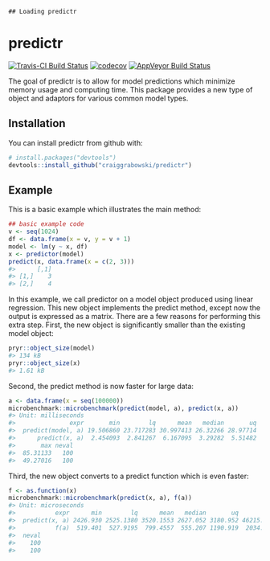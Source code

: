 
<!-- README.md is generated from README.Rmd. Please edit that file -->
    ## Loading predictr

predictr
========

[![Travis-CI Build Status](https://travis-ci.org/craiggrabowski/predictr.svg?branch=master)](https://travis-ci.org/craiggrabowski/predictr) [![codecov](https://codecov.io/gh/craiggrabowski/predictr/branch/master/graph/badge.svg)](https://codecov.io/gh/craiggrabowski/predictr) [![AppVeyor Build Status](https://ci.appveyor.com/api/projects/status/github/craiggrabowski/predictr?branch=master&svg=true)](https://ci.appveyor.com/project/craiggrabowski/predictr)

The goal of predictr is to allow for model predictions which minimize memory usage and computing time. This package provides a new type of object and adaptors for various common model types.

Installation
------------

You can install predictr from github with:

``` r
# install.packages("devtools")
devtools::install_github("craiggrabowski/predictr")
```

Example
-------

This is a basic example which illustrates the main method:

``` r
## basic example code
v <- seq(1024)
df <- data.frame(x = v, y = v + 1)
model <- lm(y ~ x, df)
x <- predictor(model)
predict(x, data.frame(x = c(2, 3)))
#>      [,1]
#> [1,]    3
#> [2,]    4
```

In this example, we call predictor on a model object produced using linear regression. This new object implements the predict method, except now the output is expressed as a matrix. There are a few reasons for performing this extra step. First, the new object is significantly smaller than the existing model object:

``` r
pryr::object_size(model)
#> 134 kB
pryr::object_size(x)
#> 1.61 kB
```

Second, the predict method is now faster for large data:

``` r
a <- data.frame(x = seq(100000))
microbenchmark::microbenchmark(predict(model, a), predict(x, a))
#> Unit: milliseconds
#>               expr       min        lq      mean   median       uq
#>  predict(model, a) 19.506860 23.717283 30.997413 26.32266 28.97714
#>      predict(x, a)  2.454093  2.841267  6.167095  3.29282  5.51482
#>       max neval
#>  85.31133   100
#>  49.27016   100
```

Third, the new object converts to a predict function which is even faster:

``` r
f <- as.function(x)
microbenchmark::microbenchmark(predict(x, a), f(a))
#> Unit: microseconds
#>           expr      min        lq      mean   median       uq       max
#>  predict(x, a) 2426.930 2525.1380 3520.1553 2627.052 3180.952 46215.425
#>           f(a)  519.401  527.9195  799.4557  555.207 1190.919  2034.474
#>  neval
#>    100
#>    100
```
